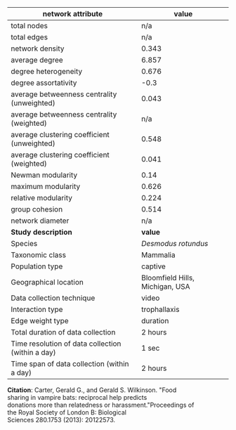 network attribute|value
---|---
total nodes|n/a
total edges|n/a
network density|0.343
average degree|6.857
degree heterogeneity|0.676
degree assortativity|-0.3
average betweenness centrality (unweighted)|0.043
average betweenness centrality (weighted)|n/a
average clustering coefficient (unweighted)|0.548
average clustering coefficient (weighted)|0.041
Newman modularity|0.14
maximum modularity|0.626
relative modularity|0.224
group cohesion|0.514
network diameter|n/a
**Study description**|**value**
Species|*Desmodus rotundus*
Taxonomic class|Mammalia
Population type|captive
Geographical location|Bloomfield Hills, Michigan, USA
Data collection technique|video
Interaction type|trophallaxis
Edge weight type|duration
Total duration of data collection|2 hours
Time resolution of data collection (within a day)|1 sec
Time span of data collection (within a day)|2 hours
**Citation**: Carter, Gerald G., and Gerald S. Wilkinson. "Food <br> sharing in vampire bats: reciprocal help predicts <br> donations more than relatedness or harassment."Proceedings of <br> the Royal Society of London B: Biological <br> Sciences 280.1753 (2013): 20122573.